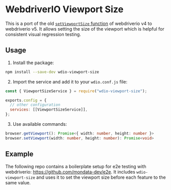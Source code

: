 # WebdriverIO Viewport Size

This is a port of the old [`setViewportSize` function](https://github.com/webdriverio-boneyard/v4/blob/master/lib/commands/setViewportSize.js) of webdriverio v4 to webdriverio v5.
It allows setting the size of the viewport which is helpful for consistent visual regression testing.

## Usage

1. Install the package:

```bash
npm install --save-dev wdio-viewport-size
```

2. Import the service and add it to your `wdio.conf.js` file:

```javascript
const { ViewportSizeService } = require("wdio-viewport-size");

exports.config = {
  // other configuration
  services: [[ViewportSizeService]],
};
```

3. Use available commands:

```typescript
browser.getViewport(): Promise<{ width: number, height: number }>
browser.setViewport(width: number, height: number): Promise<void>
```

## Example

The following repo contains a boilerplate setup for e2e testing with webdriverio: https://github.com/mondata-dev/e2e.
It includes `wdio-viewport-size` and uses it to set the viewport size before each feature to the same value.
